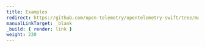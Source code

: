 ```yaml
---
title: Examples
redirect: https://github.com/open-telemetry/opentelemetry-swift/tree/main/Examples
manualLinkTarget: _blank
_build: { render: link }
weight: 220
---
```

